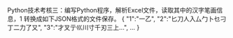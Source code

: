 
Python技术考核三：编写Python程序，解析Excel文件，读取其中的汉字笔画信息，1 转换成如下JSON格式的文件保存。
{
	"1":"一乙",
	"2":"匕刀人入厶勹卜乜刁丁二力了又",
	"3":"才叉亍巛川寸千刃三上...",
	...
}


